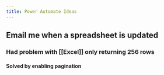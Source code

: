 ```yaml
---
title: Power Automate Ideas
---
```


## Email me when a spreadsheet is updated
### Had problem with [[Excel]] only returning 256 rows
#### Solved by enabling pagination
